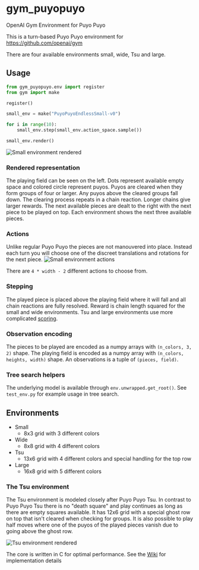 # gym_puyopuyo
OpenAI Gym Environment for Puyo Puyo

This is a turn-based Puyo Puyo environment for https://github.com/openai/gym

There are four available environments small, wide, Tsu and large.

## Usage
```python
from gym_puyopuyo.env import register
from gym import make

register()

small_env = make("PuyoPuyoEndlessSmall-v0")

for i in range(10):
    small_env.step(small_env.action_space.sample())

small_env.render()
```
![Small environment rendered](https://user-images.githubusercontent.com/1253499/34639951-3c082b94-f2f2-11e7-88ad-92556be8baf2.png)
### Rendered representation
The playing field can be seen on the left.
Dots represent available empty space and colored circle represent puyos.
Puyos are cleared when they form groups of four or larger. Any puyos above the cleared groups fall down.
The clearing process repeats in a chain reaction. Longer chains give larger rewards.
The next available pieces are dealt to the right with the next piece to be played on top.
Each environment shows the next three available pieces.

### Actions
Unlike regular Puyo Puyo the pieces are not manouvered into place.
Instead each turn you will choose one of the discreet translations and rotations for the next piece.
![Small environment actions](https://user-images.githubusercontent.com/1253499/34640347-96e4e0f0-f2f9-11e7-9fe0-878f16793526.png)

There are `4 * width - 2` different actions to choose from.

### Stepping
The played piece is placed above the playing field where it will fall and all chain reactions are fully resolved.
Reward is chain length squared for the small and wide environments. Tsu and large environments use more complicated [scoring](https://puyonexus.com/wiki/Scoring).

### Observation encoding
The pieces to be played are encoded as a numpy arrays with `(n_colors, 3, 2)` shape.
The playing field is encoded as a numpy array with `(n_colors, heights, width)` shape.
An observations is a tuple of `(pieces, field)`.

### Tree search helpers
The underlying model is available through `env.unwrapped.get_root()`. See `test_env.py` for example usage in tree search.

## Environments
* Small
  - 8x3 grid with 3 different colors
* Wide
  - 8x8 grid with 4 different colors
* Tsu
  - 13x6 grid with 4 different colors and special handling for the top row
* Large
  - 16x8 grid with 5 different colors

### The Tsu environment
The Tsu environment is modeled closely after Puyo Puyo Tsu.
In contrast to Puyo Puyo Tsu there is no "death square" and play continues as long as there are empty squares available.
It has 12x6 grid with a special ghost row on top that isn't cleared when checking for groups.
It is also possible to play half moves where one of the puyos of the played pieces vanish due to going above the ghost row.

![Tsu environment rendered](https://user-images.githubusercontent.com/1253499/34640572-8e255518-f2fd-11e7-9748-f8ca48622bf0.png)

The core is written in C for optimal performance.
See the [Wiki](https://github.com/frostburn/gym_puyopuyo/wiki) for implementation details
